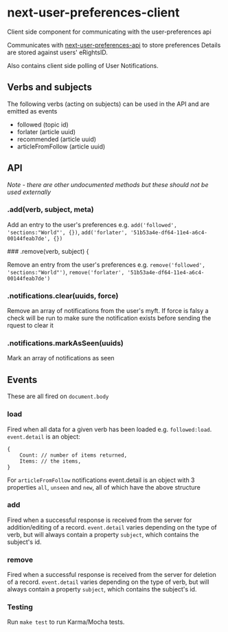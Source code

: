 # next-user-preferences-client
Client side component for communicating with the user-preferences api

Communicates with
[next-user-preferences-api](http://github.com/Financial-Times/next-user-preferences-api-v2)
to store preferences Details are stored against users' eRightsID.

Also contains client side polling of User Notifications.

## Verbs and subjects

The following verbs (acting on subjects) can be used in the API and are emitted as events

* followed (topic id)
* forlater (article uuid)
* recommended (article uuid)
* articleFromFollow (article uuid)

## API

*Note - there are other undocumented methods but these should not be used externally*

### .add(verb, subject, meta)

Add an entry to the user's preferences e.g. `add('followed', 'sections:"World"', {})`, `add('forlater', '51b53a4e-df64-11e4-a6c4-00144feab7de', {})`

### .remove(verb, subject) {

Remove an entry from the user's preferences e.g. `remove('followed', 'sections:"World"')`, `remove('forlater', '51b53a4e-df64-11e4-a6c4-00144feab7de')`

### .notifications.clear(uuids, force)

Remove an array of notifications from the user's myft. If force is falsy a check will be run to make sure the notification exists before sending the rquest to clear it

### .notifications.markAsSeen(uuids)

Mark an array of notifications as seen


## Events

These are all fired on `document.body`

### load

Fired when all data for a given verb has been loaded e.g. `followed:load`. `event.detail` is an object:
```
{
	Count: // number of items returned,
	Items: // the items,
}
```

For `articleFromFollow` notifications event.detail is an object with 3 properties `all`, `unseen` and `new`, all of which have the above structure

### add

Fired when a successful response is received from the server for addition/editing of a record. `event.detail` varies depending on the type of verb, but will always contain a property `subject`, which contains the subject's id.

### remove

Fired when a successful response is received from the server for deletion of a record. `event.detail` varies depending on the type of verb, but will always contain a property `subject`, which contains the subject's id.

### Testing

Run `make test` to run Karma/Mocha tests.
